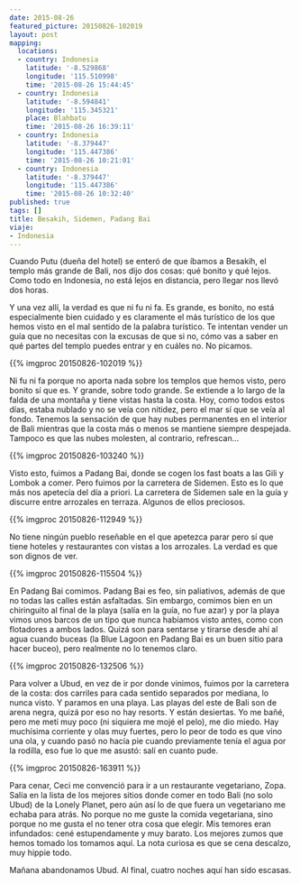 ```yaml
---
date: 2015-08-26
featured_picture: 20150826-102019
layout: post
mapping:
  locations:
  - country: Indonesia
    latitude: '-8.529868'
    longitude: '115.510998'
    time: '2015-08-26 15:44:45'
  - country: Indonesia
    latitude: '-8.594841'
    longitude: '115.345321'
    place: Blahbatu
    time: '2015-08-26 16:39:11'
  - country: Indonesia
    latitude: '-8.379447'
    longitude: '115.447386'
    time: '2015-08-26 10:21:01'
  - country: Indonesia
    latitude: '-8.379447'
    longitude: '115.447386'
    time: '2015-08-26 10:32:40'
published: true
tags: []
title: Besakih, Sidemen, Padang Bai
viaje:
- Indonesia
---
```


Cuando Putu (dueña del hotel) se enteró de que íbamos a Besakih, el templo más grande de Bali, nos dijo dos cosas: qué bonito y qué lejos. Como todo en Indonesia, no está lejos en distancia, pero llegar nos llevó dos horas.

Y una vez allí, la verdad es que ni fu ni fa. Es grande, es bonito, no está especialmente bien cuidado y es claramente el más turístico de los que hemos visto en el mal sentido de la palabra turístico. Te intentan vender un guía que no necesitas con la excusas de que si no, cómo vas a saber en qué partes del templo puedes entrar y en cuáles no. No picamos.

{{% imgproc 20150826-102019 %}}

Ni fu ni fa porque no aporta nada sobre los templos que hemos visto, pero bonito sí que es. Y grande, sobre todo grande. Se extiende a lo largo de la falda de una montaña y tiene vistas hasta la costa. Hoy, como todos estos días, estaba nublado y no se veía con nitidez, pero el mar sí que se veía al fondo. Tenemos la sensación de que hay nubes permanentes en el interior de Bali mientras que la costa más o menos se mantiene siempre despejada. Tampoco es que las nubes molesten, al contrario, refrescan...

{{% imgproc 20150826-103240 %}}

Visto esto, fuimos a Padang Bai, donde se cogen los fast boats a las Gili y Lombok a comer. Pero fuimos por la carretera de Sidemen. Esto es lo que más nos apetecía del día a priori. La carretera de Sidemen sale en la guía y discurre entre arrozales en terraza. Algunos de ellos preciosos.

{{% imgproc 20150826-112949 %}}

No tiene ningún pueblo reseñable en el que apetezca parar pero sí que tiene hoteles y restaurantes con vistas a los arrozales. La verdad es que son dignos de ver.

{{% imgproc 20150826-115504 %}}

En Padang Bai comimos. Padang Bai es feo, sin paliativos, además de que no todas las calles están asfaltadas. Sin embargo, comimos bien en un chiringuito al final de la playa (salía en la guía, no fue azar) y por la playa vimos unos barcos de un tipo que nunca habíamos visto antes, como con flotadores a ambos lados. Quizá son para sentarse y tirarse desde ahí al agua cuando buceas (la Blue Lagoon en Padang Bai es un buen sitio para hacer buceo), pero realmente no lo tenemos claro.

{{% imgproc 20150826-132506 %}}

Para volver a Ubud, en vez de ir por donde vinimos, fuimos por la carretera de la costa: dos carriles para cada sentido separados por mediana, lo nunca visto. Y paramos en una playa. Las playas del este de Bali son de arena negra, quizá por eso no hay resorts. Y están desiertas. Yo me bañé, pero me metí muy poco (ni siquiera me mojé el pelo), me dio miedo. Hay muchísima corriente y olas muy fuertes, pero lo peor de todo es que vino una ola, y cuando pasó no hacía pie cuando previamente tenía el agua por la rodilla, eso fue lo que me asustó: salí en cuanto pude.

{{% imgproc 20150826-163911 %}}

Para cenar, Ceci me convenció para ir a un restaurante vegetariano, Zopa. Salía en la lista de los mejores sitios donde comer en todo Bali (no solo Ubud) de la Lonely Planet, pero aún así lo de que fuera un vegetariano me echaba para atrás. No porque no me guste la comida vegetariana, sino porque no me gusta el no tener otra cosa que elegir. Mis temores eran infundados: cené estupendamente y muy barato. Los mejores zumos que hemos tomado los tomamos aquí. La nota curiosa es que se cena descalzo, muy hippie todo.

Mañana abandonamos Ubud. Al final, cuatro noches aquí han sido escasas.